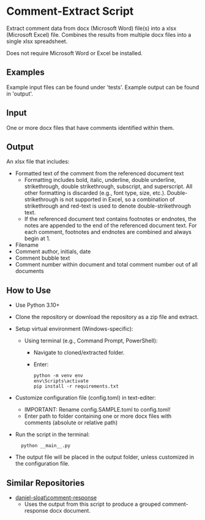 # Comment-Extract Script

Extract comment data from docx (Microsoft Word) file(s) into a xlsx (Microsoft Excel) file. Combines the results from multiple docx files into a single xlsx spreadsheet. 

Does not require Microsoft Word or Excel be installed.

## Examples

Example input files can be found under 'tests'. Example output can be found in 'output'.

## Input

One or more docx files that have comments identified within them.

## Output

An xlsx file that includes:
- Formatted text of the comment from the referenced document text
  - Formatting includes bold, italic, underline, double underline, strikethrough, double strikethrough, subscript, and superscript. All other formatting is discarded (e.g., font type, size, etc.). Double-strikethrough is not supported in Excel, so a combination of strikethrough and red-text is used to denote double-strikethrough text.
  - If the referenced document text contains footnotes or endnotes, the notes are appended to the end of the referenced document text. For each comment, footnotes and endnotes are combined and always begin at 1.
- Filename
- Comment author, initials, date
- Comment bubble text
- Comment number within document and total comment number out of all documents

## How to Use

- Use Python 3.10+
- Clone the repository or download the repository as a zip file and extract.
- Setup virtual environment (Windows-specific):
  - Using terminal (e.g., Command Prompt, PowerShell):
    - Navigate to cloned/extracted folder.
    - Enter:

          python -m venv env
          env\Scripts\activate
          pip install -r requirements.txt
          
- Customize configuration file (config.toml) in text-editer:
  - IMPORTANT: Rename config.SAMPLE.toml to config.toml!
  - Enter path to folder containing one or more docx files with comments (absolute or relative path)
- Run the script in the terminal:  

        python __main__.py

- The output file will be placed in the output folder, unless customized in the configuration file.

## Similar Repositories

- [daniel-sloat\comment-response](https://github.com/daniel-sloat/comment-response)
  - Uses the output from this script to produce a grouped comment-response docx document.